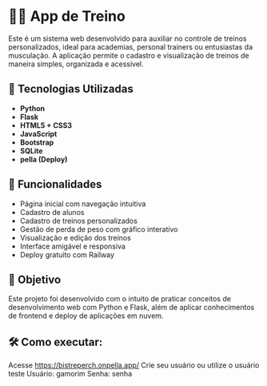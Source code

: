 # 🏋️‍♂️ App de Treino

Este é um sistema web desenvolvido para auxiliar no controle de treinos personalizados, ideal para academias, personal trainers ou entusiastas da musculação. A aplicação permite o cadastro e visualização de treinos de maneira simples, organizada e acessível.

## 🚀 Tecnologias Utilizadas

- **Python**
- **Flask**
- **HTML5 + CSS3**
- **JavaScript**
- **Bootstrap**
- **SQLite**
- **pella (Deploy)**

## 🎯 Funcionalidades

- Página inicial com navegação intuitiva
- Cadastro de alunos
- Cadastro de treinos personalizados
- Gestão de perda de peso com gráfico interativo
- Visualização e edição dos treinos
- Interface amigável e responsiva
- Deploy gratuito com Railway

## 🧠 Objetivo

Este projeto foi desenvolvido com o intuito de praticar conceitos de desenvolvimento web com Python e Flask, além de aplicar conhecimentos de frontend e deploy de aplicações em nuvem.

## 🛠️ Como executar:
Acesse https://bistreperch.onpella.app/ Crie seu usuário ou utilize o usuário teste
Usuário: gamorim
Senha: senha
